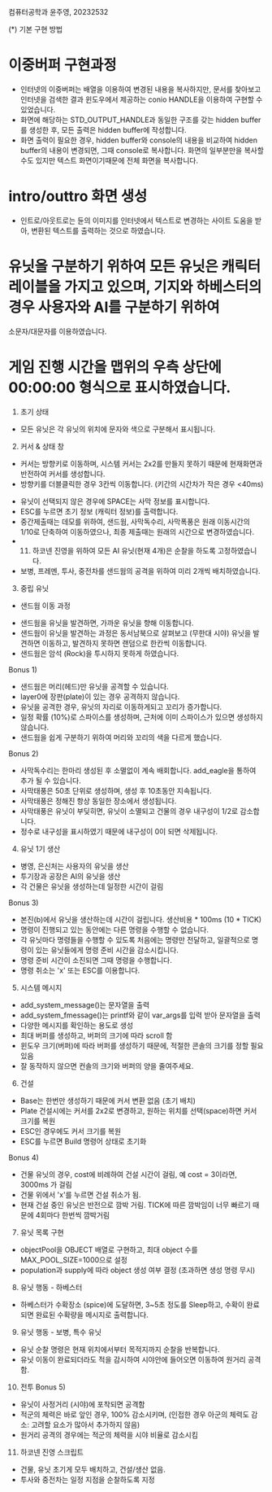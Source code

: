 컴퓨터공학과 윤주영, 20232532

(*) 기본 구현 방법
# 이중버퍼 구현과정
- 인터넷의 이중버퍼는 배열을 이용하여 변경된 내용을 복사하지만, 문서를 찾아보고 인터넷을 검색한 결과
윈도우에서 제공하는 conio HANDLE을 이용하여 구현할 수 있었습니다.
- 화면에 해당하는 STD_OUTPUT_HANDLE과 동일한 구조를 갖는 hidden buffer를 생성한 후, 
  모든 출력은 hidden buffer에 작성합니다.
- 화면 출력이 필요한 경우, hidden buffer와 console의 내용을 비교하여 hidden buffer의 내용이 
  변경되면, 그때 console로 복사합니다. 화면의 일부분만을 복사할 수도 있지만 텍스트 화면이기때문에
  전체 화면을 복사합니다. 

# intro/outtro 화면 생성
- 인트로/아웃트로는 듄의 이미지를 인터넷에서 텍스트로 변경하는 사이트 도움을 받아, 변환된 텍스트를 
  출력하는 것으로 하였습니다.

# 유닛을 구분하기 위하여 모든 유닛은 캐릭터 레이블을 가지고 있으며, 기지와 하베스터의 경우 사용자와 AI를 구분하기 위하여
  소문자/대문자를 이용하였습니다.
# 게임 진행 시간을 맵위의 우측 상단에 00:00:00 형식으로 표시하였습니다.

1) 초기 상태
- 모든 유닛은 각 유닛의 위치에 문자와 색으로 구분해서 표시됩니다.

2) 커서 & 상태 창
- 커서는 방향키로 이동하며, 시스템 커서는 2x2를 만들지 못하기 때문에 현재화면과 반전하여 커서를 생성합니다.
- 방향키를 더블클릭한 경우 3칸씩 이동합니다. (키간의 시간차가 작은 경우 <40ms)

* 유닛이 선택되지 않은 경우에 SPACE는 사막 정보를 표시합니다.
* ESC를 누르면 초기 정보 (캐릭터 정보)를 출력합니다.
* 중간제출때는 데모를 위하여, 샌드웜, 사막독수리, 사막폭풍은 원래 이동시간의 1/10로 단축하여 이동하였으나, 
  최종 제출때는 원래의 시간으로 변경하였습니다.
* 11) 하코넨 진영을 위하여 모든 AI 유닛(현재 4개)은 순찰을 하도록 고정하였습니다.
* 보병, 프레멘, 투사, 중전차를 샌드웜의 공격을 위하여 미리 2개씩 배치하였습니다.

3) 중립 유닛
* 샌드웜 이동 과정
- 샌드웜을 유닛을 발견하면, 가까운 유닛을 향해 이동합니다.
- 샌드웜이 유닛을 발견하는 과정은 동서남북으로 살펴보고 (무한대 시야) 
  유닛을 발견하면 이동하고, 발견하지 못하면 랜덤으로 한칸씩 이동합니다.
- 샌드웜은 암석 (Rock)을 투시하지 못하게 하였습니다.

Bonus 1)
- 샌드웜은 머리(헤드)만 유닛을 공격할 수 있습니다.
- layer0에 장판(plate)이 있는 경우 공격하지 않습니다.
- 유닛을 공격한 경우, 유닛의 자리로 이동하게되고 꼬리가 증가합니다.
- 일정 확률 (10%)로 스파이스를 생성하며, 근처에 이미 스파이스가 있으면 생성하지 않습니다.
- 샌드웜을 쉽게 구분하기 위하여 머리와 꼬리의 색을 다르게 했습니다.

Bonus 2)
- 사막독수리는 한마리 생성된 후 소멸없이 계속 배회합니다. add_eagle을 통하여 추가 될 수 있습니다.
- 사막태풍은 50초 단위로 생성하며, 생성 후 10초동안 지속됩니다.
- 사막태풍은 정해진 항상 동일한 장소에서 생성됩니다.
- 사막태풍은 유닛이 부딪히면, 유닛이 소멸되고 건물의 경우 내구성이 1/2로 감소합니다.
- 정수로 내구성을 표시하였기 때문에 내구성이 0이 되면 삭제됩니다.

4) 유닛 1기 생산
* 병영, 은신처는 사용자의 유닛을 생산
* 투기장과 공장은 AI의 유닛을 생산
* 각 건물은 유닛을 생성하는데 일정한 시간이 걸림

Bonus 3)
- 본진(b)에서 유닛을 생산하는데 시간이 걸립니다. 생산비용 * 100ms (10 * TICK)
- 명령이 진행되고 있는 동안에는 다른 명령을 수행할 수 없습니다.
- 각 유닛마다 명령들을 수행할 수 있도록 처음에는 명령만 전달하고, 일괄적으로 명령이 있는 유닛들에게 명령 준비 시간을 감소시킵니다.
- 명령 준비 시간이 소진되면 그때 명령을 수행합니다.
- 명령 취소는 'x' 또는 ESC를 이용합니다.

5) 시스템 메시지
* add_system_message()는 문자열을 출력
* add_system_fmessage()는 printf와 같이 var_args를 입력 받아 문자열을 출력
* 다양한 메시지를 확인하는 용도로 생성
* 최대 버퍼를 생성하고, 버퍼의 크기에 따라 scroll 함
* 윈도우 크기(버퍼)에 따라 버퍼를 생성하기 때문에, 적절한 콘솔의 크기를 정할 필요 있음
* 잘 동작하지 않으면 컨솔의 크기와 버퍼의 양을 줄여주세요.

6) 건설
- Base는 한번만 생성하기 때문에 커서 변환 없음 (초기 배치)
- Plate 건설시에는 커서를 2x2로 변경하고, 원하는 위치를 선택(space)하면 커서 크기를 복원
- ESC인 경우에도 커서 크기를 복원
- ESC를 누르면 Build 명령어 상태로 초기화

Bonus 4)
- 건물 유닛의 경우, cost에 비례하여 건설 시간이 걸림, 예 cost = 3이라면, 3000ms 가 걸림
- 건물 위에서 'x'를 누르면 건설 취소가 됨.
- 현재 건설 중인 유닛은 반전으로 깜박 거림. TICK에 따른 깜박임이 너무 빠르기 때문에 4회마다 한번씩 깜박거림

7) 유닛 목록 구현
* objectPool을 OBJECT 배열로 구현하고, 최대 object 수를 MAX_POOL_SIZE=1000으로 설정
* population과 supply에 따라 object 생성 여부 결정 (초과하면 생성 명령 무시)

8) 유닛 행동 - 하베스터
* 하베스터가 수확장소 (spice)에 도달하면, 3~5초 정도를 Sleep하고, 수확이 완료되면 완료된 수확량을 메시지로 출력합니다.

9) 유닛 행동 - 보병, 특수 유닛
* 유닛 순찰 명령은 현재 위치에서부터 목적지까지 순찰을 반복합니다.
* 유닛 이동이 완료되더라도 적을 감시하여 시야안에 들어오면 이동하여 원거리 공격함.

10) 전투
Bonus 5)
- 유닛이 사정거리 (시야)에 포착되면 공격함
- 적군의 체력은 바로 앞인 경우, 100% 감소시키며, (인접한 경우 아군의 체력도 감소: 고려할 요소가 많아서 추가하지 않음)
- 원거리 공격의 경우에는 적군의 체력을 시야 비율로 감소시킴

11) 하코넨 진영 스크립트
* 건물, 유닛 초기게 모두 배치하고, 건설/생산 없음.
* 투사와 중전차는 일정 지점을 순찰하도록 지정
